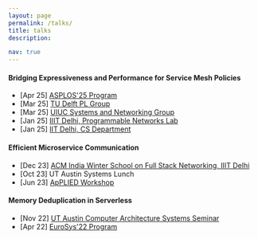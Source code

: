 ```yaml
---
layout: page
permalink: /talks/
title: talks
description:

nav: true
---
```


#### Bridging Expressiveness and Performance for Service Mesh Policies
<ul>
    <li>[Apr 25] <a href="https://www.asplos-conference.org/asplos2025/">ASPLOS'25 Program</a></li>
    <li>[Mar 25] <a href="https://pl.ewi.tudelft.nl/">TU Delft PL Group</a></li>
    <li>[Mar 25] <a href="https://siebelschool.illinois.edu/research/areas/systems-and-networking"> UIUC Systems and Networking Group</a></li>
    <li>[Jan 25] <a href="https://github.com/pnl-iiitd">IIIT Delhi, Programmable Networks Lab</a></li>
    <li>[Jan 25] <a href="https://www.cse.iitd.ac.in/index.php/2011-12-29-23-14-40/talks-by-visitors#:~:text=Bridging%20Expressiveness%20and%20Performance%20for%20Service%20Mesh%20Policies"> IIT Delhi, CS Department</a></li>
</ul>

#### Efficient Microservice Communication
<ul>
    <li>[Dec 23] <a href="https://www.iiitd.ac.in/fsn/">ACM India Winter School on Full Stack Networking, IIIT Delhi</a></li>
    <li>[Oct 23] UT Austin Systems Lunch</li>
    <li>[Jun 23] <a href="https://www.cse.chalmers.se/~elad/ApPLIED2023/">ApPLIED Workshop</a></li>
</ul>

#### Memory Deduplication in Serverless
<ul>
    <li>[Nov 22] <a href="https://sites.utexas.edu/comparch/">UT Austin Computer Architecture Systems Seminar</a></li>
    <li>[Apr 22] <a href="https://2022.eurosys.org/index.html">EuroSys'22 Program</a></li>
</ul>